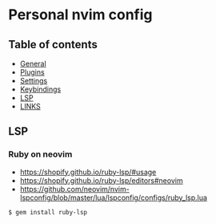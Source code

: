 # Personal nvim config

## Table of contents

- [General](#general)
- [Plugins](#plugins)
- [Settings](#settings)
- [Keybindings](#keybindings)
- [LSP](#lsp)
- [LINKS](#links)

## LSP

### Ruby on neovim

- https://shopify.github.io/ruby-lsp/#usage
- https://shopify.github.io/ruby-lsp/editors#neovim
- https://github.com/neovim/nvim-lspconfig/blob/master/lua/lspconfig/configs/ruby_lsp.lua

```bash
$ gem install ruby-lsp
```
